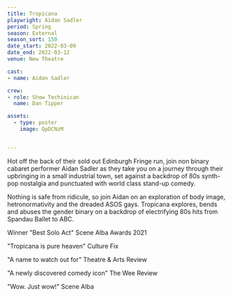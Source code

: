 ```yaml
---
title: Tropicana 
playwright: Aidan Sadler
period: Spring
season: External
season_sort: 150
date_start: 2022-03-09
date_end: 2022-03-12
venue: New Theatre

cast: 
- name: Aidan Sadler

crew:
- role: Show Techinican
  name: Dan Tipper

assets:
  - type: poster
    image: QpDCNzM


---
```


Hot off the back of their sold out Edinburgh Fringe run, join non binary cabaret performer Aidan Sadler as they take you on a journey through their upbringing in a small industrial town, set against a backdrop of 80s synth-pop nostalgia and punctuated with world class stand-up comedy.

Nothing is safe from ridicule, so join Aidan on an exploration of body image, hetronormativity and the dreaded ASOS gays. Tropicana explores, bends and abuses the gender binary on a backdrop of electrifying 80s hits from Spandau Ballet to ABC.

Winner "Best Solo Act" Scene Alba Awards 2021

"Tropicana is pure heaven" Culture Fix
 
"A name to watch out for" Theatre & Arts Review
 
"A newly discovered comedy icon" The Wee Review
 
"Wow. Just wow!" Scene Alba

